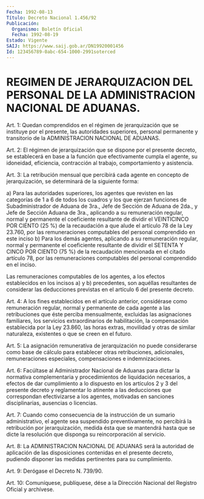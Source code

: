 ```yaml
---
Fecha: 1992-08-13
Título: Decreto Nacional 1.456/92
Publicación:
  Organismo: Boletín Oficial
  Fecha: 1992-08-19
Estado: Vigente
SAIJ: https://www.saij.gob.ar/DN19920001456
Id: 123456789-0abc-654-1000-2991soterced
---
```

# REGIMEN DE JERARQUIZACION DEL PERSONAL DE LA ADMINISTRACION NACIONAL DE ADUANAS.

<a id="1"></a>
Art. 1: Quedan comprendidos en el régimen de jerarquización que se instituye  por el presente, las autoridades superiores, personal permanente y transitorio  de la ADMINISTRACION NACIONAL DE ADUANAS.

<a id="2"></a>
Art.  2:  El  régimen  de jerarquización que se dispone por el presente  decreto,  se  establecerá   en  base  a  la  función  que efectivamente    cumpla  el  agente,  su  idoneidad,    eficiencia, contracción al trabajo, comportamiento y asistencia.

<a id="3"></a>
Art.  3:  La  retribución mensual que percibirá cada agente en concepto  de  jerarquización,    se  determinará  de  la  siguiente forma:

a) Para las autoridades superiores,  los  agentes  que revisten en las  categorías  de  1  a 6 de todos los cuadros y los que  ejerzan funciones de Subadministrador  de  Aduana  de 3ra., Jefe de Sección de Aduana de 2da., y Jefe de Sección Aduana  de  3ra.,  aplicando a su   remuneración  regular,  normal  y  permanente  el  coeficiente resultante  de  dividir  el  VEINTICINCO  POR  CIENTO  (25 %) de la recaudación  a que alude el artículo 78 de la Ley 23.760,  por  las remuneraciones  computables del personal comprendido en este inciso b) Para los demás  agentes,  aplicando  a su remuneración regular, normal  y  permanente  el  coeficiente  resultante  de  dividir  el SETENTA Y CINCO POR CIENTO (75 %) de la recaudación  mencionada  en el  citado  artículo  78,  por  las  remuneraciones computables del personal comprendido en el inciso.

Las  remuneraciones  computables de los  agentes,  a  los  efectos establecidos en los incisos  a)  y  b)  precedentes,  son  aquéllas resultantes  de considerar las deducciones previstas en el artículo 6 del presente decreto.

<a id="4"></a>
Art.  4:  A  los  fines  establecidos en el artículo anterior, considérase como remuneración regular,  normal y permanente de cada agente   a  las  retribuciones  que  éste  perciba    mensualmente, excluidas las asignaciones familiares, los servicios extraordinarios  de  habilitación,  la compensación establecida por la  Ley  23.860, las horas extras, movilidad  y  otras  de  similar naturaleza, existentes o que se creen en el futuro.

<a id="5"></a>
Art.  5: La asignación remunerativa de jerarquización no puede considerarse como base de cálculo para establecer otras retribuciones, adicionales, remuneraciones especiales, compensaciones e indemnizaciones.

<a id="6"></a>
Art.  6:  Facúltase  al Administrador Nacional de Aduanas para dictar la normativa complementaria  y procedimientos de liquidación necesarios, a efectos de dar cumplimiento  a  lo  dispuesto  en los artículos  2  y 3 del presente decreto y reglamentar lo atinente  a las deducciones  que  correspondan  efectivizarse  a  los  agentes, motivadas  en  sanciones  disciplinarias,  ausencias  o  licencias.

<a id="7"></a>
Art.  7:  Cuando  como  consecuencia  de  la instrucción de un sumario  administrativo, el agente sea suspendido  preventivamente, no percibirá  la retribución por jerarquización, medida ésta que se mantendrá  hasta  que  se  dicte  la  resolución  que  disponga  su reincorporación al servicio.

<a id="8"></a>
Art. 8: La ADMINISTRACION NACIONAL DE ADUANAS será la autoridad de aplicación  de  las  disposiciones  contenidas  en  el  presente decreto,    pudiendo  disponer  las  medidas  pertinentes  para  su cumplimiento.

<a id="9"></a>
Art. 9: Derógase el Decreto N. 739/90.

<a id="10"></a>
Art. 10: Comuníquese, publíquese, dése a la Dirección Nacional del Registro Oficial y archívese.